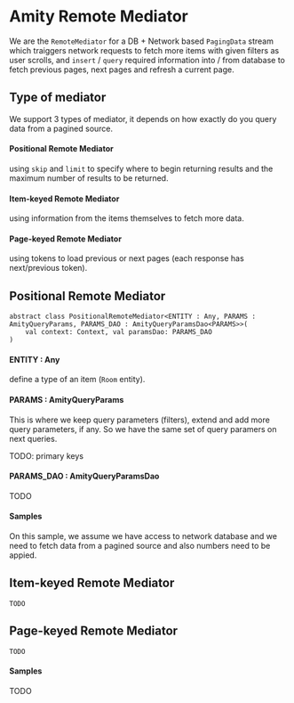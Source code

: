 # Amity Remote Mediator

We are the `RemoteMediator` for a DB + Network based `PagingData` stream which traiggers network requests to fetch more items with given filters as user scrolls, and `insert` / `query` required information into / from database to fetch previous pages, next pages and refresh a current page.

## Type of mediator

We support 3 types of mediator, it depends on how exactly do you query data from a pagined source.

#### Positional Remote Mediator

using `skip` and `limit` to specify where to begin returning results and the maximum number of results to be returned.

#### Item-keyed Remote Mediator

using information from the items themselves to fetch more data.

#### Page-keyed Remote Mediator

using tokens to load previous or next pages (each response has next/previous token).

## Positional Remote Mediator

```text
abstract class PositionalRemoteMediator<ENTITY : Any, PARAMS : AmityQueryParams, PARAMS_DAO : AmityQueryParamsDao<PARAMS>>(
    val context: Context, val paramsDao: PARAMS_DAO
)
```

#### ENTITY : Any

define a type of an item (`Room` entity).

#### PARAMS : AmityQueryParams

This is where we keep query parameters (filters), extend and add more query parameters, if any. So we have the same set of query paramers on next queries.

TODO: primary keys

#### PARAMS_DAO : AmityQueryParamsDao<PARAMS>
    
TODO
    
#### Samples

On this sample, we assume we have access to network database and we need to fetch data from a pagined source and also numbers need to be appied.

## Item-keyed Remote Mediator

```text
TODO
```

## Page-keyed Remote Mediator

```text
TODO
```

#### Samples

TODO
